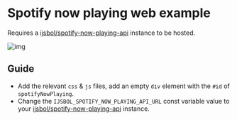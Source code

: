 # Spotify now playing web example

Requires a [ijsbol/spotify-now-playing-api](https://github.com/ijsbol/spotify-now-playing-api) instance to be hosted.

![img](https://pics.uwu.gal/u/DbAVRg.gif)


## Guide

- Add the relevant `css` & `js` files, add an empty `div` element with the `#id` of `spotifyNowPlaying`.
- Change the `IJSBOL_SPOTIFY_NOW_PLAYING_API_URL` const variable value to your [ijsbol/spotify-now-playing-api](https://github.com/ijsbol/spotify-now-playing-api) instance.
